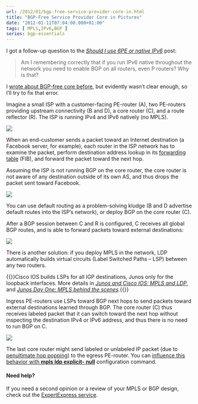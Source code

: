 ```yaml
---
url: /2012/01/bgp-free-service-provider-core-in.html
title: "BGP-Free Service Provider Core in Pictures"
date: "2012-01-11T07:04:00.000+01:00"
tags: [ MPLS,IPv6,BGP ]
series: bgp-essentials
---
```

I got a follow-up question to the [*Should I use 6PE or native IPv6*](https://blog.ipspace.net/2012/01/should-i-use-6pe-or-native-ipv6.html) post: 

> Am I remembering correctly that if you run IPv6 native throughout the network you need to enable BGP on all routers, even P routers? Why is that?

I [wrote about BGP-free core before](https://blog.ipspace.net/2008/03/use-mpls-to-scale-your-internet.html), but evidently wasn’t clear enough, so I’ll try to fix that error.

Imagine a small ISP with a customer-facing PE-router (A), two PE-routers providing upstream connectivity (B and D), a core router (C), and a route reflector (R). The ISP is running IPv4 and IPv6 natively (no MPLS).
<!--more-->
![](s400-BGP_FC_1.png)

When an end-customer sends a packet toward an Internet destination (a Facebook server, for example), each router in the ISP network has to examine the packet, perform destination address lookup in its [forwarding table](https://blog.ipspace.net/2010/09/ribs-and-fibs.html) (FIB), and forward the packet toward the next hop.

Assuming the ISP is not running BGP on the core router, the core router is not aware of any destination outside of its own AS, and thus drops the packet sent toward Facebook.

![](s400-BGP_FC_2.png)

You can use default routing as a problem-solving kludge (B and D advertise default routes into the ISP’s network), or deploy BGP on the core router (C).

After a BGP session between C and R is configured, C receives all global BGP routes, and is able to forward packets toward external destinations:

![](s400-BGP_FC_3.png)

There is another solution: if you deploy MPLS in the network, LDP automatically builds virtual circuits (Label Switched Paths – LSP) between any two routers.

{{<note info>}}Cisco IOS builds LSPs for all IGP destinations, Junos only for the loopback interfaces. More details in [*Junos and Cisco IOS: MPLS and LDP*](https://blog.ipspace.net/2011/11/junos-versus-cisco-ios-mpls-and-ldp.html), and [*Junos Day One: MPLS behind the scenes*](https://blog.ipspace.net/2011/12/junos-day-one-mpls-behind-scenes.html).{{</note>}}

Ingress PE-routers use LSPs toward BGP next hops to send packets toward external destinations learned through BGP. The core router (C) thus receives labeled packet that it can switch toward the next hop without inspecting the destination IPv4 or IPv6 address, and thus there is no need to run BGP on C.

![](s400-BGP_FC_4.png)

The last core router might send labeled or unlabeled IP packet (due to [penultimate hop popping](https://blog.ipspace.net/2011/07/penultimate-hop-popping-php-demystified.html)) to the egress PE-router. You can [influence this behavior with **mpls ldp explicit- null**](https://www.ipspace.net/kb/tag/MPLS/Implicit_Explicit_NULL.html) configuration command.

#### Need help?

If you need a second opinion or a review of your MPLS or BGP design, check out the [ExpertExpress service](http://www.ipspace.net/ExpertExpress).